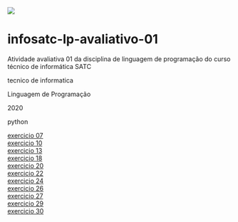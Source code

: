 [![](https://web.satc.edu.br/wp-content/uploads/2019/04/cropped-logoasatc.png)](https://web.satc.edu.br/)


# infosatc-lp-avaliativo-01
Atividade avaliativa 01 da disciplina de linguagem de programação do curso técnico de informática SATC 

tecnico de informatica

Linguagem de Programação 

2020

python

[exercicio 07](https://github.com/baconzitus/infosatc-lp-avaliativo-01/blob/master/exercicio07.py)  
[exercicio 10](https://github.com/baconzitus/infosatc-lp-avaliativo-01/blob/master/exercicio10.py)  
[exercicio 13](https://github.com/baconzitus/infosatc-lp-avaliativo-01/blob/master/exercicio13.py)  
[exercicio 18](https://github.com/baconzitus/infosatc-lp-avaliativo-01/blob/master/exercicio18.py)  
[exercicio 20](https://github.com/baconzitus/infosatc-lp-avaliativo-01/blob/master/exercicio20.py)  
[exercicio 22](https://github.com/baconzitus/infosatc-lp-avaliativo-01/blob/master/exercicio22.py)  
[exercicio 24](https://github.com/baconzitus/infosatc-lp-avaliativo-01/blob/master/exercicio24.py)  
[exercicio 26](https://github.com/baconzitus/infosatc-lp-avaliativo-01/blob/master/exercicio26.py)  
[exercicio 27](https://github.com/baconzitus/infosatc-lp-avaliativo-01/blob/master/exercicio27.py)  
[exercicio 29](https://github.com/baconzitus/infosatc-lp-avaliativo-01/blob/master/exercicio29.py)  
[exercicio 30](https://github.com/baconzitus/infosatc-lp-avaliativo-01/blob/master/exercicio30.py)